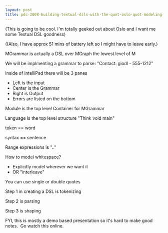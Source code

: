 ```yaml
---
layout: post
title: pdc-2008-building-textual-dsls-with-the-quot-oslo-quot-modeling-language
---
```

(This is going to be cool. I'm totally geeked out about Oslo and I want
me some Textual DSL goodness)

((Also, I have approx 51 mins of battery left so I might have to leave
early.)

MGrammar is actually a DSL over MGraph the lowest level of M

We will be implmenting a grammar to parse: "Contact: giodl - 555-1212"

Inside of IntelliPad there will be 3 panes

-   Left is the input
-   Center is the Grammar
-   Right is Output
-   Errors are listed on the bottom

Module is the top level Container for MGrammar

Language is the top level structure "Think void main"

token == word

syntax == sentence

Range expressions is ".."

How to model whitespace?

-   Explicitly model wherever we want it
-   OR "interleave"

You can use single or double quotes

Step 1 in creating a DSL is tokenizing

Step 2 is parsing

Step 3 is shaping

FYI, this is mostly a demo based presentation so it's hard to make good
notes.  Go watch this online. 
